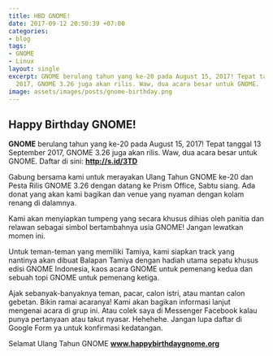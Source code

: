 ```yaml
---
title: HBD GNOME!
date: 2017-09-12 20:50:39 +07:00
categories:
- blog
tags:
- GNOME
- Linux
layout: single
excerpt: GNOME berulang tahun yang ke-20 pada August 15, 2017! Tepat tanggal 13 September
  2017, GNOME 3.26 juga akan rilis. Waw, dua acara besar untuk GNOME.
image: assets/images/posts/gnome-birthday.png
---
```


## **Happy Birthday GNOME!**

**GNOME** berulang tahun yang ke-20 pada August 15, 2017! Tepat tanggal 13 September 2017, GNOME 3.26 juga akan rilis. Waw, dua acara besar untuk GNOME. 
Daftar di sini: **http://s.id/3TD**

Gabung bersama kami untuk merayakan Ulang Tahun GNOME ke-20 dan Pesta Rilis GNOME 3.26 dengan datang ke Prism Office, Sabtu siang. Ada donat yang akan kami bagikan dan venue yang nyaman dengan kolam renang di dalamnya. 

Kami akan menyiapkan tumpeng yang secara khusus dihias oleh panitia dan relawan sebagai simbol bertambahnya usia GNOME! Jangan lewatkan momen ini. 

Untuk teman-teman yang memiliki Tamiya, kami siapkan track yang nantinya akan dibuat Balapan Tamiya dengan hadiah utama sepatu khusus edisi GNOME Indonesia, kaos acara GNOME untuk pemenang kedua dan sebuah topi GNOME untuk pemenang ketiga. 

Ajak sebanyak-banyaknya teman, pacar, calon istri, atau mantan calon gebetan. Bikin ramai acaranya! Kami akan bagikan informasi lanjut mengenai acara di grup ini. Atau colek saya di Messenger Facebook kalau punya pertanyaan atau takut nyasar. Hehehehe. Jangan lupa daftar di Google Form ya untuk konfirmasi kedatangan. 

Selamat Ulang Tahun GNOME
**www.happybirthdaygnome.org**